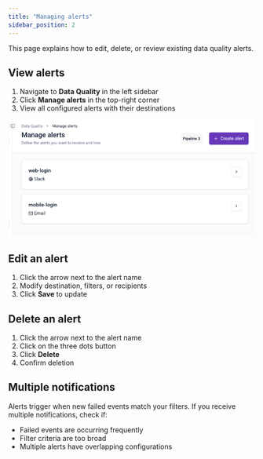 ```yaml
---
title: "Managing alerts"
sidebar_position: 2
---
```


This page explains how to edit, delete, or review existing data quality alerts.

## View alerts

1. Navigate to **Data Quality** in the left sidebar
2. Click **Manage alerts** in the top-right corner
3. View all configured alerts with their destinations

![Manage alerts interface](images/dq_list_alerts.png)

## Edit an alert

1. Click the arrow next to the alert name
2. Modify destination, filters, or recipients
3. Click **Save** to update

## Delete an alert

1. Click the arrow next to the alert name
2. Click on the three dots button
3. Click **Delete**
4. Confirm deletion

## Multiple notifications

Alerts trigger when new failed events match your filters. If you receive multiple notifications, check if:
- Failed events are occurring frequently
- Filter criteria are too broad
- Multiple alerts have overlapping configurations
